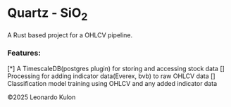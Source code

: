 # Quartz - SiO<sub>2</sub>

A Rust based project for a OHLCV pipeline.

### Features:
[*] A TimescaleDB(postgres plugin) for storing and accessing stock data
[] Processing for adding indicator data(Everex, bvb) to raw OHLCV data
[] Classification model training using OHLCV and any added indicator data

©2025 Leonardo Kulon
